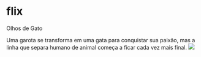 # flix

Olhos de Gato

Uma garota se transforma em uma gata para conquistar sua paixão, mas a linha que separa humano de animal começa a ficar cada vez mais final.
![](https://itunes.apple.com/app/apple-store/id917932200?pt=39040802&ct=Media1GIFV2&mt=8)
